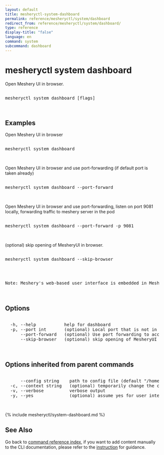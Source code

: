 ```yaml
---
layout: default
title: mesheryctl-system-dashboard
permalink: reference/mesheryctl/system/dashboard
redirect_from: reference/mesheryctl/system/dashboard/
type: reference
display-title: "false"
language: en
command: system
subcommand: dashboard
---
```


# mesheryctl system dashboard

Open Meshery UI in browser.

<pre class='codeblock-pre'>
<div class='codeblock'>
mesheryctl system dashboard [flags]

</div>
</pre> 

## Examples

Open Meshery UI in browser
<pre class='codeblock-pre'>
<div class='codeblock'>
mesheryctl system dashboard

</div>
</pre> 

Open Meshery UI in browser and use port-forwarding (if default port is taken already)
<pre class='codeblock-pre'>
<div class='codeblock'>
mesheryctl system dashboard --port-forward

</div>
</pre> 

Open Meshery UI in browser and use port-forwarding, listen on port 9081 locally, forwarding traffic to meshery server in the pod
<pre class='codeblock-pre'>
<div class='codeblock'>
mesheryctl system dashboard --port-forward -p 9081

</div>
</pre> 

(optional) skip opening of MesheryUI in browser.
<pre class='codeblock-pre'>
<div class='codeblock'>
mesheryctl system dashboard --skip-browser

</div>
</pre> 

<pre class='codeblock-pre'>
<div class='codeblock'>
Note: Meshery's web-based user interface is embedded in Meshery Server and is available as soon as Meshery starts. The location and port that Meshery UI is exposed varies depending upon your mode of deployment. See accessing \"Meshery UI\" for additional deployment-specific options: https://docs.meshery.io/installation/accessing-meshery-ui.

</div>
</pre> 

## Options

<pre class='codeblock-pre'>
<div class='codeblock'>
  -h, --help           help for dashboard
  -p, --port int       (optional) Local port that is not in use from which traffic is to be forwarded to the server running inside the Pod. (default 9081)
      --port-forward   (optional) Use port forwarding to access Meshery UI
      --skip-browser   (optional) skip opening of MesheryUI in browser.

</div>
</pre>

## Options inherited from parent commands

<pre class='codeblock-pre'>
<div class='codeblock'>
      --config string    path to config file (default "/home/runner/.meshery/config.yaml")
  -c, --context string   (optional) temporarily change the current context.
  -v, --verbose          verbose output
  -y, --yes              (optional) assume yes for user interactive prompts.

</div>
</pre>


{% include mesheryctl/system-dashboard.md %}
## See Also

Go back to [command reference index](/reference/mesheryctl/), if you want to add content manually to the CLI documentation, please refer to the [instruction](/project/contributing/contributing-cli#preserving-manually-added-documentation) for guidance.
